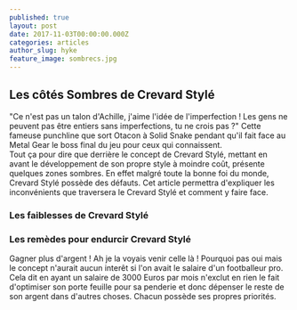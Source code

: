 ```yaml
---
published: true
layout: post
date: 2017-11-03T00:00:00.000Z
categories: articles
author_slug: hyke
feature_image: sombrecs.jpg
---
```

## Les côtés Sombres de Crevard Stylé

"Ce n'est pas un talon d'Achille, j'aime l'idée de l'imperfection ! Les gens ne peuvent pas être entiers sans imperfections, tu ne crois pas ?"
Cette fameuse punchline que sort Otacon à Solid Snake pendant qu'il fait face au Metal Gear le boss final du jeu pour ceux qui connaissent.  
Tout ça pour dire que derrière le concept de Crevard Stylé, mettant en avant le développement de son propre style à moindre coût, présente quelques zones sombres. En effet malgré toute la bonne foi du monde, Crevard Stylé possède des défauts. Cet article permettra d'expliquer les inconvénients que traversera le Crevard Stylé et comment y faire face.

### Les faiblesses de Crevard Stylé

### Les remèdes pour endurcir Crevard Stylé

Gagner plus d'argent ! Ah je la voyais venir celle là ! Pourquoi pas oui mais le concept n'aurait aucun interêt si l'on avait le salaire d'un footballeur pro. Cela dit en ayant un salaire de 3000 Euros par mois n'exclut en rien le fait d'optimiser son porte feuille pour sa penderie et donc dépenser le reste de son argent dans d'autres choses. Chacun possède ses propres priorités.